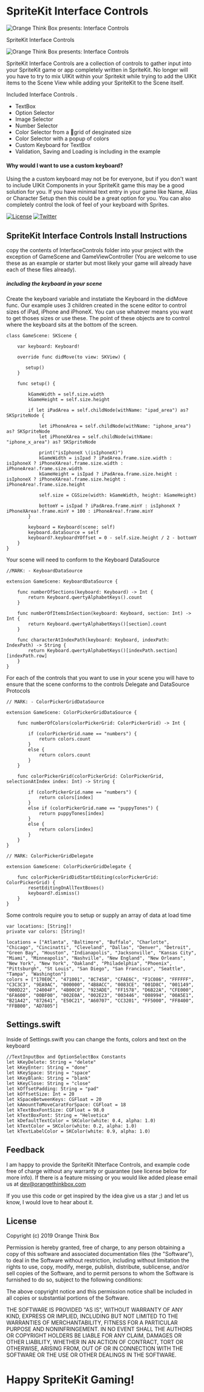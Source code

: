 # SpriteKit Interface Controls

![Orange Think Box presents: Interface Controls](logo.png)

SpriteKit Interface Controls

![Orange Think Box presents: Interface Controls](example.gif)

SpriteKit Interface Controls are a collection of controls to gather input into your SpriteKit game or app completely written in SpriteKit. No longer will you have to try to mix UIKit within your Spritekit while trying to add the UIKit items to the Scene View while adding your SpriteKit to the Scene itself.

Included Interface Controls .

* TextBox
* Option Selector
* Image Selector
* Number Selector
* Color Selector from a grid of desginated size
* Color Selector with a popup of colors
* Custom Keyboard for TextBox
* Validation, Saving and Loading is including in the example

#### Why would I want to use a custom keyboard? ####

Using the a custom keyboard may not be for everyone, but if you don't want to include UIKit Components in your SpriteKit game this may be a good solution for you. If you have minimal text entry in your game like Name, Alias or Character Setup then this could be a great option for you. You can also completely control the look of feel of your keyboard with Sprites.

[![License](https://img.shields.io/badge/license-MIT-blue.svg)](https://github.com/hsilived/InterfaceControls/blob/master/Docs/LICENSE)
[![Twitter](https://img.shields.io/badge/twitter-@OrangeThinkBox-55ACEE.svg)](http://twitter.com/orangethinkbox)

## SpriteKit Interface Controls Install Instructions

copy the contents of InterfaceControls folder into your project with the exception of GameScene and GameViewController (You are welcome to use these as an example or starter but most likely your game will already have each of these files already).

##### including the keyboard in your scene #####

Create the keyboard variable and instatiate the Keyboard in the didMove func. Our example uses 3 children created in the scene editor to control sizes of iPad, iPhone and iPhoneX. You can use whatever means you want to get thoses sizes or use these. The point of these objects are to control where the keyboard sits at the bottom of the screen.

    class GameScene: SKScene {

        var keyboard: Keyboard!
        
        override func didMove(to view: SKView) {
            
           setup()
        }
        
        func setup() {
            
            kGameWidth = self.size.width
            kGameHeight = self.size.height
            
            if let iPadArea = self.childNode(withName: "ipad_area") as? SKSpriteNode {
                       
                let iPhoneArea = self.childNode(withName: "iphone_area") as? SKSpriteNode
                let iPhoneXArea = self.childNode(withName: "iphone_x_area") as? SKSpriteNode
                
                print("isIphoneX \(isIphoneX)")
                kGameWidth = isIpad ? iPadArea.frame.size.width : isIphoneX ? iPhoneXArea!.frame.size.width : iPhoneArea!.frame.size.width
                kGameHeight = isIpad ? iPadArea.frame.size.height : isIphoneX ? iPhoneXArea!.frame.size.height : iPhoneArea!.frame.size.height
                
                self.size = CGSize(width: kGameWidth, height: kGameHeight)
                
                bottomY = isIpad ? iPadArea.frame.minY : isIphoneX ? iPhoneXArea!.frame.minY + 100 : iPhoneArea!.frame.minY
            }
            
            keyboard = Keyboard(scene: self)
            keyboard.dataSource = self
            keyboard?.keyboardYOffset = 0 - self.size.height / 2 - bottomY
        }    
    }

Your scene will need to conform to the Keyboard DataSource

    //MARK: - KeyboardDataSource

    extension GameScene: KeyboardDataSource {
        
        func numberOfSections(keyboard: Keyboard) -> Int {
            return Keyboard.qwertyAlphabetKeys().count
        }
        
        func numberOfItemsInSection(keyboard: Keyboard, section: Int) -> Int {
            return Keyboard.qwertyAlphabetKeys()[section].count
        }
        
        func characterAtIndexPath(keyboard: Keyboard, indexPath: IndexPath) -> String {
            return Keyboard.qwertyAlphabetKeys()[indexPath.section][indexPath.row]
        }
    }

For each of the controls that you want to use in your scene you will have to ensure that the scene conforms to the controls Delegate and DataSource Protocols

    // MARK: - ColorPickerGridDataSource

    extension GameScene: ColorPickerGridDataSource {

        func numberOfColors(colorPickerGrid: ColorPickerGrid) -> Int {
            
            if (colorPickerGrid.name == "numbers") {
                return colors.count
            }
            else {
                return colors.count
            }
        }

        func colorPickerGrid(colorPickerGrid: ColorPickerGrid, selectionAtIndex index: Int) -> String {
            
            if (colorPickerGrid.name == "numbers") {
                return colors[index]
            }
            else if (colorPickerGrid.name == "puppyTones") {
                return puppyTones[index]
            }
            else {
                return colors[index]
            }
        }
    }

    // MARK: ColorPickerGridDelegate

    extension GameScene: ColorPickerGridDelegate {

        func colorPickerGridDidStartEditing(colorPickerGrid: ColorPickerGrid) {
            resetEditingOnAllTextBoxes()
            keyboard?.dismiss()
        }
    }

Some controls require you to setup or supply an array of data at load time

    var locations: [String]!
    private var colors: [String]!
    
    locations = ["Atlanta", "Baltimore", "Buffalo", "Charlotte", "Chicago", "Cincinatti", "Cleveland", "Dallas", "Denver", "Detroit", "Green Bay", "Houston", "Indianapolis", "Jacksonville", "Kansas City", "Miami", "Minneapolis", "Nashville", "New England", "New Orleans", "New York", "New York", "Oakland", "Philadelphia", "Phoenix", "Pittsburgh", "St Louis", "San Diego", "San Francisco", "Seattle", "Tampa", "Washington"]
    colors = ["170E0C", "471001", "8C7458", "CFAE6C", "F1C086", "FFFFFF", "C3C3C3", "9EA9AC", "000000", "4B8ACC", "0083CE", "001D8C", "001149", "000D22", "24004F", "4B00C0", "923ADE", "FF1578", "D6B22A", "CFE000", "6FA600", "00BF00", "002E0A", "002E23", "003446", "008994", "00A5E1", "B21A42", "872641", "E50C21", "A60707", "CC3201", "FF5000", "FF8400", "FFBB00", "AD7805"]

## Settings.swift

Inside of Settings.swift you can change the fonts, colors and text on the keyboard

    //TextInputBox and OptionSelectBox Constants
    let kKeyDelete: String = "delete"
    let kKeyEnter: String = "done"
    let kKeySpace: String = "space"
    let kKeyBlank: String = "blank"
    let kKeyClose: String = "close"
    let kOffsetPadding: String = "pad"
    let kOffsetSize: Int = 20
    let kSpaceBetweenKeys: CGFloat = 20
    let kAmountToMoveCaratForSpace: CGFloat = 18
    let kTextBoxFontSize: CGFloat = 98.0
    let kTextBoxFont: String = "Helvetica"
    let kDefaultTextColor = SKColor(white: 0.4, alpha: 1.0)
    let kTextColor = SKColor(white: 0.2, alpha: 1.0)
    let kTextLabelColor = SKColor(white: 0.9, alpha: 1.0)

        
## Feedback
I am happy to provide the SpriteKit INterface Controls, and example code free of charge without any warranty or guarantee (see license below for more info). If there is a feature missing or you would like added please email us at dev@orangethinkbox.com

If you use this code or get inspired by the idea give us a star ;) and let us know, I would love to hear about it.
    
## License
Copyright (c) 2019 Orange Think Box

Permission is hereby granted, free of charge, to any person obtaining a copy of this software and associated documentation files (the "Software"), to deal in the Software without restriction, including without limitation the rights to use, copy, modify, merge, publish, distribute, sublicense, and/or sell copies of the Software, and to permit persons to whom the Software is furnished to do so, subject to the following conditions:

The above copyright notice and this permission notice shall be included in all copies or substantial portions of the Software.

THE SOFTWARE IS PROVIDED "AS IS", WITHOUT WARRANTY OF ANY KIND, EXPRESS OR IMPLIED, INCLUDING BUT NOT LIMITED TO THE WARRANTIES OF MERCHANTABILITY, FITNESS FOR A PARTICULAR PURPOSE AND NONINFRINGEMENT. IN NO EVENT SHALL THE AUTHORS OR COPYRIGHT HOLDERS BE LIABLE FOR ANY CLAIM, DAMAGES OR OTHER LIABILITY, WHETHER IN AN ACTION OF CONTRACT, TORT OR OTHERWISE, ARISING FROM, OUT OF OR IN CONNECTION WITH THE SOFTWARE OR THE USE OR OTHER DEALINGS IN THE SOFTWARE.

# Happy SpriteKit Gaming!
